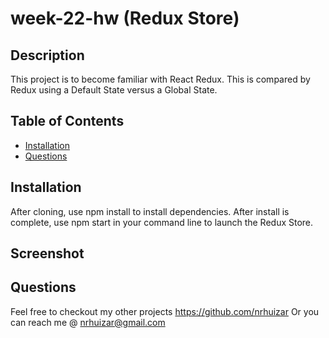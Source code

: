 # week-22-hw (Redux Store)


## Description

This project is to become familiar with React Redux.  This is compared by Redux using a Default State versus a Global State.

## Table of Contents
* [Installation](#installation)
* [Questions](#questions)


## Installation

After cloning, use npm install to install dependencies.  After install is complete, use npm start in your command line to launch the Redux Store.

## Screenshot


## Questions  

Feel free to checkout my other projects https://github.com/nrhuizar
Or you can reach me @ nrhuizar@gmail.com
